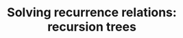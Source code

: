 ---
title: "Solving recurrence relations: recursion trees"
published: true
morea_id: reading-screencast-7c
morea_summary: "How to generate a guess for the form of the solution to the recurrence."
morea_type: reading
morea_sort_order: 4
morea_url: https://www.youtube.com/watch?v=8F2OvQIlGiU
morea_labels:
 - Screencast
 - Suthers
 - 19 min
---